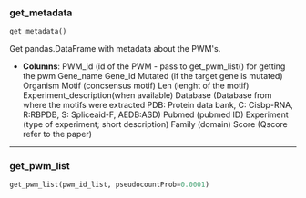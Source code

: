 ### get_metadata


```python
get_metadata()
```



Get pandas.DataFrame with metadata about the PWM's.

- __Columns__:
PWM_id (id of the PWM - pass to get_pwm_list() for getting the pwm
Gene_name
Gene_id
Mutated	(if the target gene is mutated)
Organism
Motif (concsensus motif)
Len	(lenght of the motif)
Experiment_description(when available)
Database (Database from where the motifs were extracted PDB: Protein data bank, C: Cisbp-RNA, R:RBPDB, S: Spliceaid-F, AEDB:ASD)
Pubmed (pubmed ID)
Experiment (type of experiment; short description)
Family (domain)
Score (Qscore refer to the paper)

----

### get_pwm_list


```python
get_pwm_list(pwm_id_list, pseudocountProb=0.0001)
```
